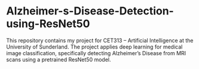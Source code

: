 # Alzheimer-s-Disease-Detection-using-ResNet50
This repository contains my project for CET313 – Artificial Intelligence at the University of Sunderland. The project applies deep learning for medical image classification, specifically detecting Alzheimer’s Disease from MRI scans using a pretrained ResNet50 model.
